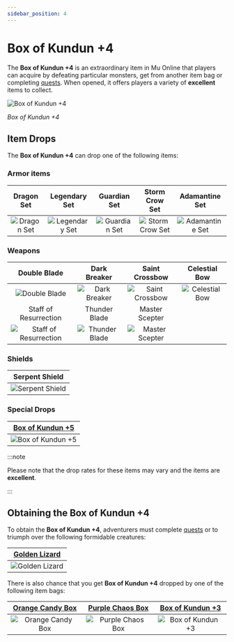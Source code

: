 ```yaml
---
sidebar_position: 4
---
```


# Box of Kundun +4

The **Box of Kundun +4** is an extraordinary item in Mu Online that players can acquire by defeating particular monsters, get from another item bag or completing [quests](/gameplay-systems/quest-system). When opened, it offers players a variety of **excellent** items to collect.

![Box of Kundun +4](/img/items/item-bags/bok-4.png)

_Box of Kundun +4_

## Item Drops

The **Box of Kundun +4** can drop one of the following items:

### Armor items

|                   Dragon Set                   |                    Legendary Set                     |                    Guardian Set                    |                     Storm Crow Set                     |                     Adamantine Set                     |
| :--------------------------------------------: | :--------------------------------------------------: | :------------------------------------------------: | :----------------------------------------------------: | :----------------------------------------------------: |
| ![Dragon Set](/img/items/armors/dk/dragon.png) | ![Legendary Set](/img/items/armors/dw/legendary.png) | ![Guardian Set](/img/items/armors/fe/guardian.png) | ![Storm Crow Set](/img/items/armors/mg/storm-crow.png) | ![Adamantine Set](/img/items/armors/dl/adamantine.png) |

### Weapons

|                             Double Blade                              |                     Dark Breaker                      |                      Saint Crossbow                       |                    Celestial Bow                    |
| :-------------------------------------------------------------------: | :---------------------------------------------------: | :-------------------------------------------------------: | :-------------------------------------------------: |
|          ![Double Blade](/img/items/swords/double-blade.png)          |  ![Dark Breaker](/img/items/swords/dark-breaker.png)  |   ![Saint Crossbow](/img/items/bows/saint-crossbow.png)   | ![Celestial Bow](/img/items/bows/celestial-bow.png) |
|                         Staff of Resurrection                         |                     Thunder Blade                     |                      Master Scepter                       |
| ![Staff of Resurrection](/img/items/staffs/staff-of-ressurection.png) | ![Thunder Blade](/img/items/swords/thunder-blade.png) | ![Master Scepter](/img/items/scepters/master-scepter.png) |

### Shields

|                      Serpent Shield                      |
| :------------------------------------------------------: |
| ![Serpent Shield](/img/items/shields/serpent-shield.png) |

### Special Drops

| [Box of Kundun +5](/items/item-bags/exc/box-of-kundun/bok-5) |
| :----------------------------------------------------------: |
|     ![Box of Kundun +5](/img/items/item-bags/bok-5.png)      |

:::note

Please note that the drop rates for these items may vary and the items are **excellent**.

:::

## Obtaining the Box of Kundun +4

To obtain the **Box of Kundun +4**, adventurers must complete [quests](/gameplay-systems/quest-system) or to triumph over the following formidable creatures:

| [Golden Lizard](/special-monsters/invasions/golden-dragon) |
| :--------------------------------------------------------: |
| ![Golden Lizard](/img/monsters/special/golden/lizard.jpg)  |

There is also chance that you get **Box of Kundun +4** dropped by one of the following item bags:

|   [Orange Candy Box](/items/item-bags/misc/orange-candy-box)   |   [Purple Chaos Box](/items/item-bags/misc/purple-chaos-box)   | [Box of Kundun +3](/items/item-bags/exc/box-of-kundun/bok-3) |
| :------------------------------------------------------------: | :------------------------------------------------------------: | :----------------------------------------------------------: |
| ![Orange Candy Box](/img/items/item-bags/orange-candy-box.png) | ![Purple Chaos Box](/img/items/item-bags/purple-chaos-box.png) |     ![Box of Kundun +3](/img/items/item-bags/bok-3.png)      |
